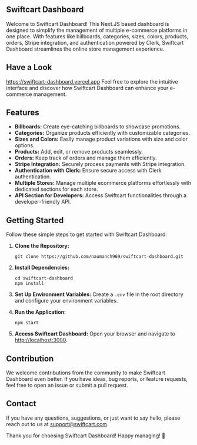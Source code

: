 ## Swiftcart Dashboard

Welcome to Swiftcart Dashboard! This Next.JS based dashboard is designed to simplify the management of multiple e-commerce platforms in one place. With features like billboards, categories, sizes, colors, products, orders, Stripe integration, and authentication powered by Clerk, Swiftcart Dashboard streamlines the online store management experience.

## Have a Look

https://swiftcart-dashboard.vercel.app
Feel free to explore the intuitive interface and discover how Swiftcart Dashboard can enhance your e-commerce management.

## Features

- **Billboards:** Create eye-catching billboards to showcase promotions.
- **Categories:** Organize products efficiently with customizable categories.
- **Sizes and Colors:** Easily manage product variations with size and color options.
- **Products:** Add, edit, or remove products seamlessly.
- **Orders:** Keep track of orders and manage them efficiently.
- **Stripe Integration:** Securely process payments with Stripe integration.
- **Authentication with Clerk:** Ensure secure access with Clerk authentication.
- **Multiple Stores:** Manage multiple ecommerce platforms effortlessly with dedicated sections for each store.
- **API Section for Developers:** Access Swiftcart functionalities through a developer-friendly API.

## Getting Started

Follow these simple steps to get started with Swiftcart Dashboard:

1. **Clone the Repository:**
   ```
   git clone https://github.com/naumanch969/swiftcart-dashboard.git
   ```

2. **Install Dependencies:**
   ```
   cd swiftcart-dashboard
   npm install
   ```

3. **Set Up Environment Variables:**
   Create a `.env` file in the root directory and configure your environment variables.

4. **Run the Application:**
   ```
   npm start
   ```

5. **Access Swiftcart Dashboard:**
   Open your browser and navigate to [http://localhost:3000](http://localhost:3000).

## Contribution

We welcome contributions from the community to make Swiftcart Dashboard even better. If you have ideas, bug reports, or feature requests, feel free to open an issue or submit a pull request.

## Contact

If you have any questions, suggestions, or just want to say hello, please reach out to us at [support@swiftcart.com](naumanch969@gmail.com).

Thank you for choosing Swiftcart Dashboard! Happy managing! 🚀
